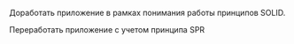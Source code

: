 Доработать приложение в рамках понимания работы принципов SOLID.

Переработать приложение с учетом принципа SPR